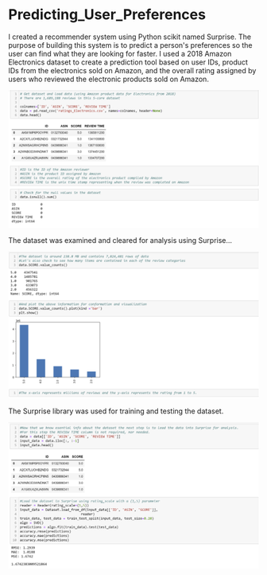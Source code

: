 # Predicting_User_Preferences
I created a recommender system using Python scikit named Surprise. The purpose of building this system is to predict a person's preferences so the user can find what they are looking for faster. I used a 2018 Amazon Electronics dataset to create a prediction tool based on user IDs, product IDs from the electronics sold on Amazon, and the overall rating assigned by users who reviewed the electronic products sold on Amazon. 

<img src="Screenshot (129).png">

The dataset was examined and cleared for analysis using Surprise...

<img src="mid.png">


The Surprise library was used for training and testing the dataset.

<img src="Screenshot (131).png">
